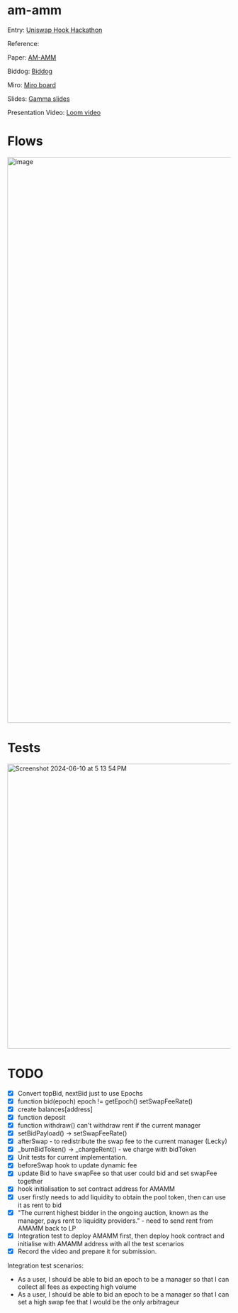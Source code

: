 # am-amm

Entry: [Uniswap Hook Hackathon](https://uniswap.atrium.academy/hackathons/hookathon-c1/projects/ae6965c8-8e5d-43f1-b74e-6bf63f2455d9/)

Reference:

Paper: [AM-AMM](https://arxiv.org/abs/2403.03367)

Biddog: [Biddog](https://github.com/Bunniapp/biddog/tree/main)

Miro: [Miro board](https://miro.com/app/board/uXjVKDNc1nI=/)

Slides: [Gamma slides](https://gamma.app/docs/Introduction-to-Auction-Managed-Automated-Market-Makers-am-AMMs--3t88pi5q43qzgs6?mode=doc)

Presentation Video: [Loom video](https://www.loom.com/share/e713c20906cb4656af67b2797d200fb1)

# Flows

<img width="1275" alt="image" src="https://github.com/Uniswap-Hook-Incubation-1st-Cohort-2024/am-amm/assets/148800/f830e3fe-101f-4792-a5e9-baafdb62ef71">

# Tests

<img width="642" alt="Screenshot 2024-06-10 at 5 13 54 PM" src="https://github.com/Uniswap-Hook-Incubation-1st-Cohort-2024/am-amm/assets/47234753/1fca5708-84e9-4789-8ac6-92873d40ab88">

# TODO

- [x] Convert topBid, nextBid just to use Epochs
- [x] function bid(epoch) epoch != getEpoch() setSwapFeeRate()
- [x] create balances[address]
- [x] function deposit
- [x] function withdraw() can't withdraw rent if the current manager
- [x] setBidPayload() -> setSwapFeeRate()
- [x] afterSwap - to redistribute the swap fee to the current manager (Lecky)
- [x] _burnBidToken() -> _chargeRent() - we charge with bidToken
- [x] Unit tests for current implementation.
- [x] beforeSwap hook to update dynamic fee
- [x] update Bid to have swapFee so that user could bid and set swapFee together
- [x] hook initialisation to set contract address for AMAMM
- [x] user firstly needs to add liquidity to obtain the pool token, then can use it as rent to bid
- [x] "The current highest bidder in the ongoing auction, known as the manager, pays rent to liquidity providers." - need to send rent from AMAMM back to LP
- [x] Integration test to deploy AMAMM first, then deploy hook contract and initialise with AMAMM address with all the test scenarios
- [x] Record the video and prepare it for submission.

Integration test scenarios:
- As a user, I should be able to bid an epoch to be a manager so that I can collect all fees as expecting high volume
- As a user, I should be able to bid an epoch to be a manager so that I can set a high swap fee that I would be the only arbitrageur
